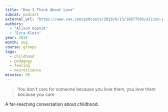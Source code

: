 ```yaml
---
title: "How I Think About Love"
subcat: podcast
external_url: "https://www.vox.com/podcasts/2019/6/13/18677595/alison-gopnik-changed-how-i-think-about-love"
authors:
  - "Alison Gopnik"
  - "Ezra Klein"
year: 2019
month: aug
course: groups
tags:
  - childhood
  - pedagogy
  - feeling
  - neuroscience
minutes: 95
---
```


> You don't care for someone because you love them, you love them because you care

A far-reaching conversation about childhood.
